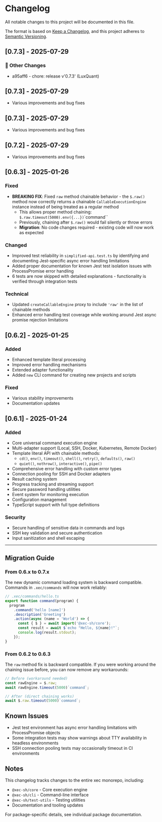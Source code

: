 # Changelog

All notable changes to this project will be documented in this file.

The format is based on [Keep a Changelog](https://keepachangelog.com/en/1.0.0/),
and this project adheres to [Semantic Versioning](https://semver.org/spec/v2.0.0.html).

<!-- CHANGELOG-INSERT-MARKER -->
<!-- New releases will be inserted here automatically -->

## [0.7.3] - 2025-07-29

### 📝 Other Changes
- a95aff6 - chore: release v'0.7.3' (LuxQuant)



## [0.7.3] - 2025-07-29

- Various improvements and bug fixes


## [0.7.3] - 2025-07-29

- Various improvements and bug fixes


## [0.7.2] - 2025-07-29

- Various improvements and bug fixes


## [0.6.3] - 2025-01-26

### Fixed
- **BREAKING FIX**: Fixed `raw` method chainable behavior - the `$.raw()` method now correctly returns a chainable `CallableExecutionEngine` instance instead of being treated as a regular method
  - This allows proper method chaining: `$.raw.timeout(5000).env({...})`\`command\``
  - Previously, chaining after `$.raw()` would fail silently or throw errors
  - **Migration**: No code changes required - existing code will now work as expected

### Changed
- Improved test reliability in `simplified-api.test.ts` by identifying and documenting Jest-specific async error handling limitations
- Added proper documentation for known Jest test isolation issues with ProcessPromise error handling
- 6 tests are now skipped with detailed explanations - functionality is verified through integration tests

### Technical
- Updated `createCallableEngine` proxy to include `'raw'` in the list of chainable methods
- Enhanced error handling test coverage while working around Jest async promise rejection limitations

## [0.6.2] - 2025-01-25

### Added
- Enhanced template literal processing
- Improved error handling mechanisms
- Extended adapter functionality
- Added `new` CLI command for creating new projects and scripts

### Fixed
- Various stability improvements
- Documentation updates

## [0.6.1] - 2025-01-24

### Added
- Core universal command execution engine
- Multi-adapter support (Local, SSH, Docker, Kubernetes, Remote Docker)
- Template literal API with chainable methods:
  - `cd()`, `env()`, `timeout()`, `shell()`, `retry()`, `defaults()`, `raw()`
  - `quiet()`, `nothrow()`, `interactive()`, `pipe()`
- Comprehensive error handling with custom error types
- Connection pooling for SSH and Docker adapters
- Result caching system
- Progress tracking and streaming support
- Secure password handling utilities
- Event system for monitoring execution
- Configuration management
- TypeScript support with full type definitions

### Security
- Secure handling of sensitive data in commands and logs
- SSH key validation and secure authentication
- Input sanitization and shell escaping

---

## Migration Guide

### From 0.6.x to 0.7.x

The new dynamic command loading system is backward compatible. Commands in `.xec/commands` will now work reliably:

```typescript
// .xec/commands/hello.ts
export function command(program) {
  program
    .command('hello [name]')
    .description('Greeting')
    .action(async (name = 'World') => {
      const { $ } = await import('@xec-sh/core');
      const result = await $`echo "Hello, ${name}!"`;
      console.log(result.stdout);
    });
}
```

### From 0.6.2 to 0.6.3

The `raw` method fix is backward compatible. If you were working around the chaining issue before, you can now remove any workarounds:

```typescript
// Before (workaround needed)
const rawEngine = $.raw;
await rawEngine.timeout(5000)`command`;

// After (direct chaining works)
await $.raw.timeout(5000)`command`;
```

## Known Issues

- Jest test environment has async error handling limitations with ProcessPromise objects
- Some integration tests may show warnings about TTY availability in headless environments
- SSH connection pooling tests may occasionally timeout in CI environments

## Notes

This changelog tracks changes to the entire xec monorepo, including:
- `@xec-sh/core` - Core execution engine
- `@xec-sh/cli` - Command-line interface
- `@xec-sh/test-utils` - Testing utilities
- Documentation and tooling updates

For package-specific details, see individual package documentation.
